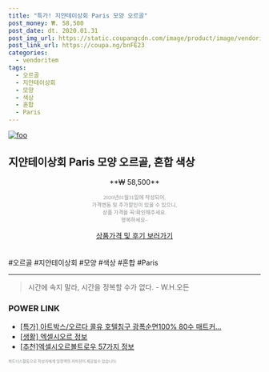 ```yaml
--- 
title: "특가! 지얀테이상회 Paris 모양 오르골" 
post_money: ₩. 58,500 
post_date: dt. 2020.01.31 
post_img_url: https://static.coupangcdn.com/image/product/image/vendoritem/2019/01/23/3969500966/c9bc2009-7492-4764-8262-9287a58cb7e9.jpg 
post_link_url: https://coupa.ng/bnFE23 
categories: 
  - vendoritem 
tags: 
  - 오르골 
  - 지얀테이상회 
  - 모양 
  - 색상 
  - 혼합 
  - Paris 
--- 
```

[![foo](https://static.coupangcdn.com/image/product/image/vendoritem/2019/01/23/3969500966/c9bc2009-7492-4764-8262-9287a58cb7e9.jpg)](https://coupa.ng/bnFE23) 

## 지얀테이상회 Paris 모양 오르골, 혼합 색상 
<p style="text-align: center;">**₩ 58,500**</p> 
<p style="text-align: center;"><span style="color: #898c8f; font-family: Georgia,Times,serif; font-size: 0.75em;">2020년01월31일에 작성되어, <br>가격변동 및 추가할인이 있을 수 있으니,<br> 상품 가격을 꼭!확인해주세요.<br>행복하세요~</span> 
</p>	 
<div markdown="0" style="text-align: center;"><a href="https://coupa.ng/bnFE23" class="btn btn--success">상품가격 및 후기 보러가기</a></div> 
<br><br> 
  #오르골 #지얀테이상회 #모양 #색상 #혼합 #Paris 
<hr> 

> 시간에 속지 말라, 시간을 정복할 수가 없다. - W.H.오든 


### POWER LINK

* <a href="https://blog.naver.com/sakai111/221788489185" target="_blank">[특가] 아트박스/오르다 콜유 호텔침구 광폭순면100% 80수 매트커...</a>
* <a href="https://blog.naver.com/sakai111/221759863044" target="_blank"> [생활] 엑셀시오르 정보 </a>
* <a href="https://blog.naver.com/fasyy4321/221784652965" target="_blank">[추천]엑셀시오르볼트로우 57가지 정보</a>

<span style="color: #898c8f; font-family: Georgia,Times,serif; font-size: 0.55em;">파트너스활동으로 작성자에게 일정액의 커미션이 제공될수 있습니다.</span> 
